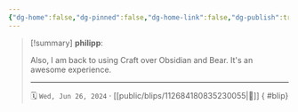 ```yaml
---
{"dg-home":false,"dg-pinned":false,"dg-home-link":false,"dg-publish":true,"tags":["dgblip"],"disabled rules":["yaml-title","yaml-title-alias","file-name-heading"],"title":"philipp on mastodon @ 2024-06-26","created-date":"2024-06-26T17:49:06","id":112684180835230050,"updated-date":"2025-05-02T08:50:44","dg-path":"blips/112684180835230055.md","permalink":"/blips/112684180835230055/","dgPassFrontmatter":true}
---
```


> [!summary] **philipp**:
>
> Also, I am back to using Craft over Obsidian and Bear. It's an awesome experience.
> - - -
>
> 🗓️ `Wed, Jun 26, 2024` · [[public/blips/112684180835230055\|🔗]]
{ #blip}


